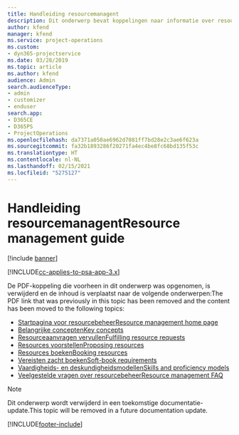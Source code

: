 ```yaml
---
title: Handleiding resourcemanagent
description: Dit onderwerp bevat koppelingen naar informatie over resourcebeheer in Project Service Automation.
author: kfend
manager: kfend
ms.service: project-operations
ms.custom:
- dyn365-projectservice
ms.date: 03/28/2019
ms.topic: article
ms.author: kfend
audience: Admin
search.audienceType:
- admin
- customizer
- enduser
search.app:
- D365CE
- D365PS
- ProjectOperations
ms.openlocfilehash: da7371a050ae6962d7081ff7bd28e2c3ae6f623a
ms.sourcegitcommit: fa32b1893286f20271fa4ec4be8fc68bd135f53c
ms.translationtype: HT
ms.contentlocale: nl-NL
ms.lasthandoff: 02/15/2021
ms.locfileid: "5275127"
---
```

# <a name="resource-management-guide"></a><span data-ttu-id="a6906-103">Handleiding resourcemanagent</span><span class="sxs-lookup"><span data-stu-id="a6906-103">Resource management guide</span></span>

[!include [banner](../../includes/psa-now-project-operations.md)]

[!INCLUDE[cc-applies-to-psa-app-3.x](../../includes/cc-applies-to-psa-app-3x.md)]

<span data-ttu-id="a6906-104">De PDF-koppeling die voorheen in dit onderwerp was opgenomen, is verwijderd en de inhoud is verplaatst naar de volgende onderwerpen:</span><span class="sxs-lookup"><span data-stu-id="a6906-104">The PDF link that was previously in this topic has been removed and the content has been moved to the following topics:</span></span>

- [<span data-ttu-id="a6906-105">Startpagina voor resourcebeheer</span><span class="sxs-lookup"><span data-stu-id="a6906-105">Resource management home page</span></span>](../resource-management-home-page.md)
- [<span data-ttu-id="a6906-106">Belangrijke concepten</span><span class="sxs-lookup"><span data-stu-id="a6906-106">Key concepts</span></span>](../reports-key-concepts.md)
- [<span data-ttu-id="a6906-107">Resourceaanvragen vervullen</span><span class="sxs-lookup"><span data-stu-id="a6906-107">Fulfilling resource requests</span></span>](../resource-management-fulfill-requests.md)
- [<span data-ttu-id="a6906-108">Resources voorstellen</span><span class="sxs-lookup"><span data-stu-id="a6906-108">Proposing resources</span></span>](../resource-management-propose-resources.md)
- [<span data-ttu-id="a6906-109">Resources boeken</span><span class="sxs-lookup"><span data-stu-id="a6906-109">Booking resources</span></span>](../resource-management-book-resources-scheduleboard.md)
- [<span data-ttu-id="a6906-110">Vereisten zacht boeken</span><span class="sxs-lookup"><span data-stu-id="a6906-110">Soft-book requirements</span></span>](../resource-management-softbook-requirements.md)
- [<span data-ttu-id="a6906-111">Vaardigheids- en deskundigheidsmodellen</span><span class="sxs-lookup"><span data-stu-id="a6906-111">Skills and proficiency models</span></span>](../resource-management-skills-proficiency.md)
- [<span data-ttu-id="a6906-112">Veelgestelde vragen over resourcebeheer</span><span class="sxs-lookup"><span data-stu-id="a6906-112">Resource management FAQ</span></span>](../resource-management-faq.md)

> [!NOTE]
> <span data-ttu-id="a6906-113">Dit onderwerp wordt verwijderd in een toekomstige documentatie-update.</span><span class="sxs-lookup"><span data-stu-id="a6906-113">This topic will be removed in a future documentation update.</span></span> 


[!INCLUDE[footer-include](../../includes/footer-banner.md)]